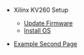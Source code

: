 - Xilinx KV260 Setup
    - [Update Firmware](board/firmware)
    - [Install OS](board/install-os)


- [Example Second Page](second-page)